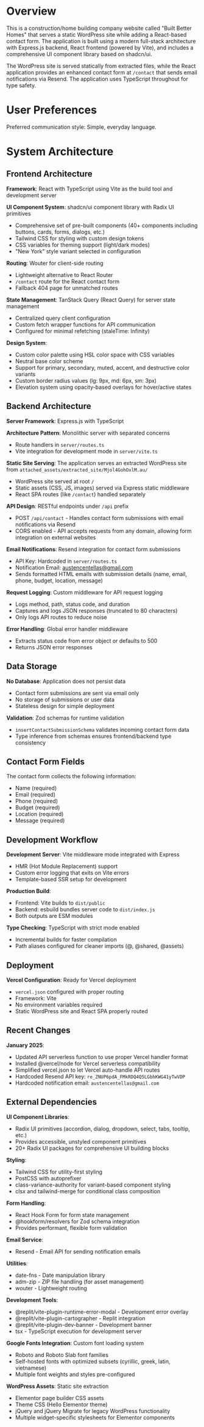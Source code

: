 # Overview

This is a construction/home building company website called "Built Better Homes" that serves a static WordPress site while adding a React-based contact form. The application is built using a modern full-stack architecture with Express.js backend, React frontend (powered by Vite), and includes a comprehensive UI component library based on shadcn/ui.

The WordPress site is served statically from extracted files, while the React application provides an enhanced contact form at `/contact` that sends email notifications via Resend. The application uses TypeScript throughout for type safety.

# User Preferences

Preferred communication style: Simple, everyday language.

# System Architecture

## Frontend Architecture

**Framework**: React with TypeScript using Vite as the build tool and development server

**UI Component System**: shadcn/ui component library with Radix UI primitives
- Comprehensive set of pre-built components (40+ components including buttons, cards, forms, dialogs, etc.)
- Tailwind CSS for styling with custom design tokens
- CSS variables for theming support (light/dark modes)
- "New York" style variant selected in configuration

**Routing**: Wouter for client-side routing
- Lightweight alternative to React Router
- `/contact` route for the React contact form
- Fallback 404 page for unmatched routes

**State Management**: TanStack Query (React Query) for server state management
- Centralized query client configuration
- Custom fetch wrapper functions for API communication
- Configured for minimal refetching (staleTime: Infinity)

**Design System**:
- Custom color palette using HSL color space with CSS variables
- Neutral base color scheme
- Support for primary, secondary, muted, accent, and destructive color variants
- Custom border radius values (lg: 9px, md: 6px, sm: 3px)
- Elevation system using opacity-based overlays for hover/active states

## Backend Architecture

**Server Framework**: Express.js with TypeScript

**Architecture Pattern**: Monolithic server with separated concerns
- Route handlers in `server/routes.ts`
- Vite integration for development mode in `server/vite.ts`

**Static Site Serving**: The application serves an extracted WordPress site from `attached_assets/extracted_site/Mjol4GohOxlM.au/`
- WordPress site served at root `/`
- Static assets (CSS, JS, images) served via Express static middleware
- React SPA routes (like `/contact`) handled separately

**API Design**: RESTful endpoints under `/api` prefix
- POST `/api/contact` - Handles contact form submissions with email notifications via Resend
- CORS enabled - API accepts requests from any domain, allowing form integration on external websites

**Email Notifications**: Resend integration for contact form submissions
- API Key: Hardcoded in `server/routes.ts`
- Notification Email: austencentellas@gmail.com
- Sends formatted HTML emails with submission details (name, email, phone, budget, location, message)

**Request Logging**: Custom middleware for API request logging
- Logs method, path, status code, and duration
- Captures and logs JSON responses (truncated to 80 characters)
- Only logs API routes to reduce noise

**Error Handling**: Global error handler middleware
- Extracts status code from error object or defaults to 500
- Returns JSON error responses

## Data Storage

**No Database**: Application does not persist data
- Contact form submissions are sent via email only
- No storage of submissions or user data
- Stateless design for simple deployment

**Validation**: Zod schemas for runtime validation
- `insertContactSubmissionSchema` validates incoming contact form data
- Type inference from schemas ensures frontend/backend type consistency

## Contact Form Fields

The contact form collects the following information:
- Name (required)
- Email (required)
- Phone (required)
- Budget (required)
- Location (required)
- Message (required)

## Development Workflow

**Development Server**: Vite middleware mode integrated with Express
- HMR (Hot Module Replacement) support
- Custom error logging that exits on Vite errors
- Template-based SSR setup for development

**Production Build**: 
- Frontend: Vite builds to `dist/public`
- Backend: esbuild bundles server code to `dist/index.js`
- Both outputs are ESM modules

**Type Checking**: TypeScript with strict mode enabled
- Incremental builds for faster compilation
- Path aliases configured for cleaner imports (@, @shared, @assets)

## Deployment

**Vercel Configuration**: Ready for Vercel deployment
- `vercel.json` configured with proper routing
- Framework: Vite
- No environment variables required
- Static WordPress site and React SPA properly routed

## Recent Changes

**January 2025**: 
- Updated API serverless function to use proper Vercel handler format
- Installed @vercel/node for Vercel serverless compatibility
- Simplified vercel.json to let Vercel auto-handle API routes
- Hardcoded Resend API key: `re_ZNUP6pdA_FMkRDQ4Q5LGbhKWG41yTwVDP`
- Hardcoded notification email: `austencentellas@gmail.com`

## External Dependencies

**UI Component Libraries**:
- Radix UI primitives (accordion, dialog, dropdown, select, tabs, tooltip, etc.)
- Provides accessible, unstyled component primitives
- 20+ Radix UI packages for comprehensive UI building blocks

**Styling**:
- Tailwind CSS for utility-first styling
- PostCSS with autoprefixer
- class-variance-authority for variant-based component styling
- clsx and tailwind-merge for conditional class composition

**Form Handling**:
- React Hook Form for form state management
- @hookform/resolvers for Zod schema integration
- Provides performant, flexible form validation

**Email Service**:
- Resend - Email API for sending notification emails

**Utilities**:
- date-fns - Date manipulation library
- adm-zip - ZIP file handling (for asset management)
- wouter - Lightweight routing

**Development Tools**:
- @replit/vite-plugin-runtime-error-modal - Development error overlay
- @replit/vite-plugin-cartographer - Replit integration
- @replit/vite-plugin-dev-banner - Development banner
- tsx - TypeScript execution for development server

**Google Fonts Integration**: Custom font loading system
- Roboto and Roboto Slab font families
- Self-hosted fonts with optimized subsets (cyrillic, greek, latin, vietnamese)
- Multiple font weights and styles pre-configured

**WordPress Assets**: Static site extraction
- Elementor page builder CSS assets
- Theme CSS (Hello Elementor theme)
- jQuery and jQuery Migrate for legacy WordPress functionality
- Multiple widget-specific stylesheets for Elementor components
